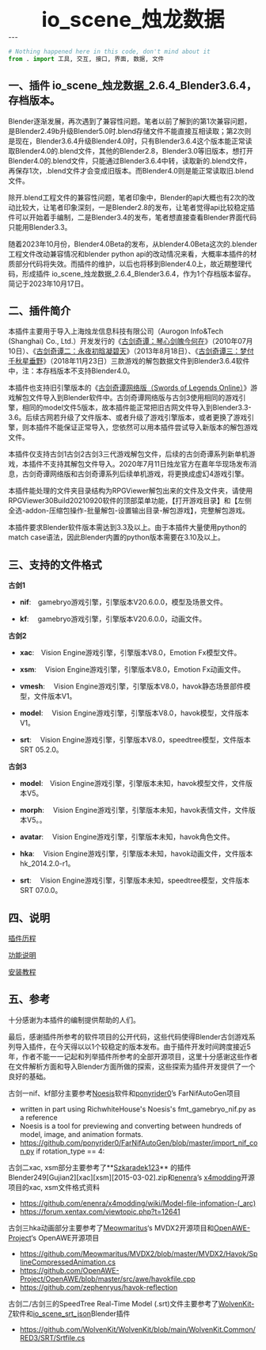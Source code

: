 <div align="center" style="font-size: 42px; font-weight:bold;">io_scene_烛龙数据</div>
---

```py
# Nothing happened here in this code, don't mind about it
from . import 工具, 交互, 接口, 界面, 数据, 文件
```



## 一、插件 io_scene_烛龙数据\_2.6.4\_Blender3.6.4，存档版本。

Blender逐渐发展，再次遇到了兼容性问题。笔者以前了解到的第1次兼容问题，是Blender2.49b升级Blender5.0时.blend存储文件不能直接互相读取；第2次则是现在，Blender3.6.4升级Blender4.0时，只有Blender3.6.4这个版本能正常读取Blender4.0的.blend文件，其他的Blender2.8，Blender3.0等旧版本，想打开Blender4.0的.blend文件，只能通过Blender3.6.4中转，读取新的.blend文件，再保存1次，.blend文件才会变成旧版本。而Blender4.0则是能正常读取旧.blend文件。

除开.blend工程文件的兼容性问题，笔者印象中，Blender的api大概也有2次的改动比较大，让笔者印象深刻，一是Blender2.8的发布，让笔者觉得api比较稳定插件可以开始着手编制，二是Blender3.4的发布，笔者想直接查看Blender界面代码只能用Blender3.3。

随着2023年10月份，Blender4.0Beta的发布，从blender4.0Beta这次的.blender工程文件改动兼容情况和blender python api的改动情况来看，大概率本插件的材质部分代码将失效。而插件的维护，以后也将移到Blender4.0上，故近期整理代码，形成插件 io_scene_烛龙数据\_2.6.4\_Blender3.6.4，作为1个存档版本留存。简记于2023年10月17日。



## 二、插件简介

本插件主要用于导入上海烛龙信息科技有限公司（Aurogon Info&Tech (Shanghai) Co., Ltd.）开发发行的《[古剑奇谭：琴心剑魄今何在]("")》（2010年07月10日）、《[古剑奇谭二：永夜初晗凝碧天]("")》（2013年8月18日）、《[古剑奇谭三：梦付千秋星垂野]("")》（2018年11月23日）三款游戏的解包数据文件到Blender3.6.4软件中，注：本存档版本不支持Blender4.0。

本插件也支持旧引擎版本的《[古剑奇谭网络版（Swords of Legends Online）]("")》游戏解包文件导入到Blender软件中。古剑奇谭网络版与古剑3使用相同的游戏引擎，相同的model文件5版本，故本插件能正常把旧古网文件导入到Blender3.3-3.6。后续古网若升级了文件版本、或者升级了游戏引擎版本，或者更换了游戏引擎，则本插件不能保证正常导入，您依然可以用本插件尝试导入新版本的解包游戏文件。

本插件仅支持古剑1古剑2古剑3三代游戏解包文件，后续的古剑奇谭系列新单机游戏，本插件不支持其解包文件导入。2020年7月11日烛龙官方在嘉年华现场发布消息，古剑奇谭网络版和古剑奇谭系列后续单机游戏，将更换成虚幻4游戏引擎。

本插件能处理的文件夹目录结构为RPGViewer解包出来的文件及文件夹，请使用RPGViewer30Build20210920软件的顶部菜单功能，【打开游戏目录】和【左侧全选-addon-压缩包操作-批量解包-设置输出目录-解包游戏】，完整解包游戏。

本插件要求Blender软件版本需达到3.3及以上。由于本插件大量使用python的match case语法，因此Blender内置的python版本需要在3.10及以上。



## 三、支持的文件格式

**古剑1**


- **nif**:　gamebryo游戏引擎，引擎版本V20.6.0.0，模型及场景文件。

- **kf**: 　gamebryo游戏引擎，引擎版本V20.6.0.0，动画文件。

**古剑2**


- **xac**:　Vision Engine游戏引擎，引擎版本V8.0，Emotion Fx模型文件。

- **xsm**: 　Vision Engine游戏引擎，引擎版本V8.0，Emotion Fx动画文件。

- **vmesh**:  　Vision Engine游戏引擎，引擎版本V8.0，havok静态场景部件模型，文件版本V1。

- **model**:  　Vision Engine游戏引擎，引擎版本V8.0，havok模型，文件版本V1。

- **srt**:  　Vision Engine游戏引擎，引擎版本V8.0，speedtree模型，文件版本SRT 05.2.0。

**古剑3**


- **model**:　Vision Engine游戏引擎，引擎版本未知，havok模型文件，文件版本V5。

- **morph**: 　Vision Engine游戏引擎，引擎版本未知，havok表情文件，文件版本V5。。

- **avatar**: 　Vision Engine游戏引擎，引擎版本未知，havok角色文件。

- **hka**: 　Vision Engine游戏引擎，引擎版本未知，havok动画文件，文件版本hk_2014.2.0-r1。

- **srt**:  　Vision Engine游戏引擎，引擎版本未知，speedtree模型，文件版本SRT 07.0.0。



## 四、说明

[插件历程]("插件历程.md")

[功能说明]("功能说明.docx")

[安装教程]("安装教程.docx")



## 五、参考

十分感谢为本插件的编制提供帮助的人们。

最后，感谢插件所参考的软件项目的公开代码，这些代码使得Blender古剑游戏系列导入插件，在今天得以以1个较稳定的版本发布。由于插件开发时间跨度接近5年，作者不能一一记起和列举插件所参考的全部开源项目，这里十分感谢这些作者在文件解析方面和导入Blender方面所做的探索，这些探索为插件开发提供了一个良好的基础。

古剑一nif、kf部分主要参考[Noesis](http://www.richwhitehouse.com/index.php?content=inc_projects.php)软件和[ponyrider0](https://github.com/ponyrider0)’s  FarNifAutoGen项目
- written in part using RichwhiteHouse's Noesis's fmt_gamebryo_nif.py as a reference 
- Noesis is a tool for previewing and converting between hundreds of model, image, and animation formats. 
- https://github.com/ponyrider0/FarNifAutoGen/blob/master/import_nif_con.py  if rotation_type == 4:

古剑二xac, xsm部分主要参考了**[Szkaradek123](https://forum.xentax.com/memberlist.php?mode=viewprofile&u=26056)** 的插件Blender249\[Gujian2\]\[xac\]\[xsm\]\[2015-03-02\].zip和[enenra](https://github.com/enenra)’s [x4modding](https://github.com/enenra/x4modding)开源项目的xac, xsm文件格式资料

- https://github.com/enenra/x4modding/wiki/Model-file-infomation-(_arc)
- https://forum.xentax.com/viewtopic.php?t=12641

古剑三hka动画部分主要参考了[Meowmaritus](https://github.com/Meowmaritus)‘s MVDX2开源项目和[OpenAWE-Project](https://github.com/OpenAWE-Project)‘s OpenAWE开源项目
- https://github.com/Meowmaritus/MVDX2/blob/master/MVDX2/Havok/SplineCompressedAnimation.cs
- https://github.com/OpenAWE-Project/OpenAWE/blob/master/src/awe/havokfile.cpp
- https://github.com/zephenryus/havok-reflection

古剑二/古剑三的SpeedTree Real-Time Model (.srt)文件主要参考了[WolvenKit-7](https://github.com/WolvenKit/WolvenKit-7)软件和[io_scene_srt_json](https://github.com/ArdCarraigh/Blender_SRT_JSON_Addon)Blender插件
-  https://github.com/WolvenKit/WolvenKit/blob/main/WolvenKit.Common/RED3/SRT/Srtfile.cs

